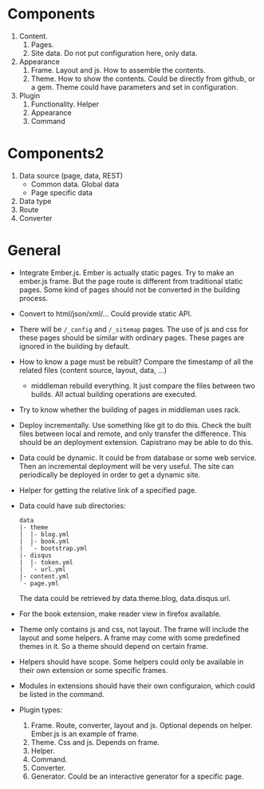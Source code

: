 # Components

1.  Content.
    1.  Pages.
    1.  Site data. Do not put configuration here, only data.
2.  Appearance
    1.  Frame. Layout and js. How to assemble the contents.
    2.  Theme. How to show the contents. Could be directly from github,
        or a gem. Theme could have parameters and set in configuration.
3.  Plugin
    1.  Functionality. Helper
    2.  Appearance
    3.  Command

# Components2

1.  Data source (page, data, REST)
    * Common data. Global data
    * Page specific data
2.  Data type
3.  Route
4.  Converter


# General

*   Integrate Ember.js. Ember is actually static pages. Try to make an
    ember.js frame. But the page route is different from traditional
    static pages. Some kind of pages should not be converted in the
    building process.
*   Convert to html/json/xml/... Could provide static API.
*   There will be `/_config` and `/_sitemap` pages. The use of js and
    css for these pages should be similar with ordinary pages. These
    pages are ignored in the building by default.
*   How to know a page must be rebuilt? Compare the timestamp of all
    the related files (content source, layout, data, ...)
    *   middleman rebuild everything. It just compare the files between
        two builds. All actual building operations are executed.
*   Try to know whether the building of pages in middleman uses rack.
*   Deploy incrementally. Use something like git to do this. Check the
    built files between local and remote, and only transfer the
    difference. This should be an deployment extension. Capistrano may
    be able to do this.
*   Data could be dynamic. It could be from database or some web
    service. Then an incremental deployment will be very useful. The
    site can periodically be deployed in order to get a dynamic site.
*   Helper for getting the relative link of a specified page.
*   Data could have sub directories:

        data
        |- theme
        |  |- blog.yml
        |  |- book.yml
        |  `- bootstrap.yml
        |- disqus
        |  |- token.yml
        |  `- url.yml
        |- content.yml
        `- page.yml

    The data could be retrieved by data.theme.blog, data.disqus.url.
*   For the book extension, make reader view in firefox available.
*   Theme only contains js and css, not layout. The frame will
    include the layout and some helpers. A frame may come with
    some predefined themes in it. So a theme should depend on certain
    frame. 
*   Helpers should have scope. Some helpers could only be available in
    their own extension or some specific frames.
*   Modules in extensions should have their own configuraion, which
    could be listed in the command.
*   Plugin types:
    1.  Frame. Route, converter, layout and js. Optional depends on
        helper. Ember.js is an example of frame.
    2.  Theme. Css and js. Depends on frame.
    3.  Helper.
    4.  Command.
    5.  Converter.
    6.  Generator. Could be an interactive generator for a specific
        page.
